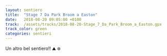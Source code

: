 ```yaml
---
layout: sentiero
title:  "Stage 7 Da Park Broom a Easton"
date:   2018-08-20 09:05:00 +0100
track:  /assets/tracks/2018-08-20-Stage_7_Da_Park_Broom_a_Easton.gpx
track_color: green
categories: sentieri
---
```


Un altro bel sentiero!! :mountain: :snowflake: